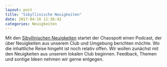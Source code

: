 ```yaml
---
layout: post
title: "Sibyllinische Neuigkeiten"
date: 2017-04-16 11:36:42
categories: Neuigkeiten
---
```

Mit den [Sibyllinischen Neuigkeiten](https://podcast.chaospott.de/) startet der Chaospott einen Podcast, der über Neuigkeiten aus unserem Club und Umgebung berichten möchte. Wo die inhaltliche Reise hingeht ist noch relativ offen. Wir wollen zunächst mit den Neuigkeiten aus unserem lokalen Club beginnen. Feedback, Themen und sontige Ideen nehmen wir gerne entgegen. 
